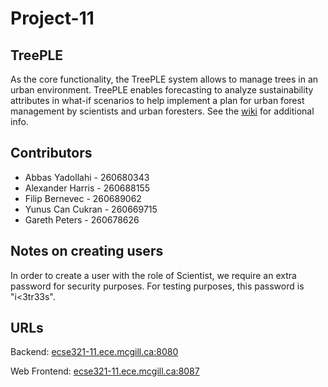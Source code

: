 # Project-11
## TreePLE

As the core functionality, the TreePLE system allows to manage trees in an urban environment.
TreePLE enables forecasting to analyze sustainability attributes in what-if scenarios to help implement a plan for urban forest management by scientists and urban foresters. See the [wiki](https://github.mcgill.ca/ECSE321-2018-Winter/Project-11/wiki) for additional info.

## Contributors

* Abbas Yadollahi - 260680343
* Alexander Harris - 260688155
* Filip Bernevec - 260689062
* Yunus Can Cukran - 260669715
* Gareth Peters - 260678626

## Notes on creating users

In order to create a user with the role of Scientist, we require an extra password for security purposes. For testing purposes, this password is "i<3tr33s".

## URLs

Backend: [ecse321-11.ece.mcgill.ca:8080](http://ecse321-11.ece.mcgill.ca:8080)

Web Frontend: [ecse321-11.ece.mcgill.ca:8087](http://ecse321-11.ece.mcgill.ca:8087)
